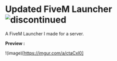 # Updated FiveM Launcher <img alt="discontinued" src="https://img.shields.io/badge/-Active-red">

A FiveM Launcher I made for a server.



**Preview :**

!(image)[https://imgur.com/a/ctaCxl0]
